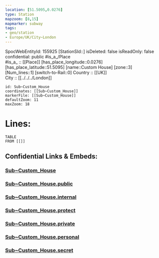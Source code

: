 ```yaml
---
location: [51.5095,0.0276] 
type: Station 
mapzoom: [8,15] 
mapmarker: subway 
tags:
- geo/station
- Europe/UK/City~London
---
```

SpocWebEntityId: 155925
[StationSId::] 
isDeleted: false
isReadOnly: false
confidential: public
#is_a_/Place  
#is_a_ :: [[Place]] 
[has_place_longitude::0.0276] 
[has_place_latitude::51.5095] 
[name::Custom House] 
[zone::3] 
[Num_lines::1] 
[switch-to-Rail::0] 
Country :: [[UK]]  
City :: [[../../../London]]  


```leaflet
id: Sub~Custom_House
coordinates: [[Sub~Custom_House]] 
markerFile: [[Sub~Custom_House]] 
defaultZoom: 11 
maxZoom: 18
```


# Lines: 
```dataview
TABLE 
FROM [[]] 
```


## Confidential Links & Embeds: 

### [Sub~Custom_House](/_Standards/Earth/Continent/Europe/Europe~North/UK/England/Regions~England/London,Greater/cities~GreaterLondon/Underground/Station/Sub~Custom_House.md) 

### [Sub~Custom_House.public](/_public/Earth/Continent/Europe/Europe~North/UK/England/Regions~England/London,Greater/cities~GreaterLondon/Underground/Station/Sub~Custom_House.public.md) 

### [Sub~Custom_House.internal](/_internal/Earth/Continent/Europe/Europe~North/UK/England/Regions~England/London,Greater/cities~GreaterLondon/Underground/Station/Sub~Custom_House.internal.md) 

### [Sub~Custom_House.protect](/_protect/Earth/Continent/Europe/Europe~North/UK/England/Regions~England/London,Greater/cities~GreaterLondon/Underground/Station/Sub~Custom_House.protect.md) 

### [Sub~Custom_House.private](/_private/Earth/Continent/Europe/Europe~North/UK/England/Regions~England/London,Greater/cities~GreaterLondon/Underground/Station/Sub~Custom_House.private.md) 

### [Sub~Custom_House.personal](/_personal/Earth/Continent/Europe/Europe~North/UK/England/Regions~England/London,Greater/cities~GreaterLondon/Underground/Station/Sub~Custom_House.personal.md) 

### [Sub~Custom_House.secret](/_secret/Earth/Continent/Europe/Europe~North/UK/England/Regions~England/London,Greater/cities~GreaterLondon/Underground/Station/Sub~Custom_House.secret.md)

